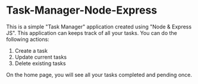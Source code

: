 # Task-Manager-Node-Express

This is a simple "Task Manager" application created using "Node & Express JS". This application can keeps track of all your tasks. You can do the following actions:

1) Create a task
2) Update current tasks
3) Delete existing tasks

On the home page, you will see all your tasks completed and pending once.

